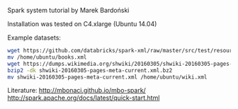 Spark system tutorial by Marek Bardoński

Installation was tested on C4.xlarge (Ubuntu 14.04)

Example datasets:

```sh
wget https://github.com/databricks/spark-xml/raw/master/src/test/resources/books.xml
mv /home/ubuntu/books.xml
wget https://dumps.wikimedia.org/shwiki/20160305/shwiki-20160305-pages-meta-current.xml.bz2
bzip2 -dk shwiki-20160305-pages-meta-current.xml.bz2
mv shwiki-20160305-pages-meta-current.xml /home/ubuntu/wiki.xml
```

Literature:
http://mbonaci.github.io/mbo-spark/
http://spark.apache.org/docs/latest/quick-start.html
